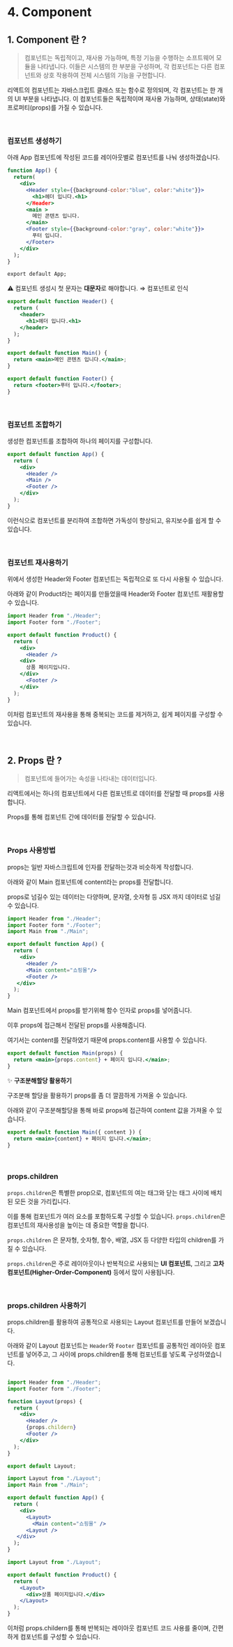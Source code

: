 # 4. Component

## 1. Component 란 ?

> 컴포넌트는 독립적이고, 재사용 가능하며, 특정 기능을 수행하는 소프트웨어 모듈을 나타냅니다. 이들은 시스템의 한 부분을 구성하며, 각 컴포넌트는 다른 컴포넌트와 상호 작용하여 전체 시스템의 기능을 구현합니다.

리액트의 컴포넌트는 자바스크립트 클래스 또는 함수로 정의되며, 각 컴포넌트는 한 개의 UI 부분을 나타냅니다. 이 컴포넌트들은 독립적이며 재사용 가능하며, 상태(state)와 프로퍼티(props)를 가질 수 있습니다.

</br>

### 컴포넌트 생성하기

아래 App 컴포넌트에 작성된 코드를 레이아웃별로 컴포넌트를 나눠 생성하겠습니다.

```jsx
function App() {
  return(
    <div>
      <Header style={{background-color:"blue", color:"white"}}>
        <h1>헤더 입니다.<h1>
      </Header>
      <main >
        메인 콘텐츠 입니다.
      </main>
      <Footer style={{background-color:"gray", color:"white"}}>
        푸터 입니다.
      </Footer>
    </div>
  );
}

export default App;
```

⚠ 컴포넌트 생성시 첫 문자는 **대문자**로 해야합니다. ⇒ 컴포넌트로 인식

```jsx
export default function Header() {
  return (
    <header>
      <h1>헤더 입니다.<h1>
    </header>
  );
}
```

```jsx
export default function Main() {
  return <main>메인 콘텐츠 입니다.</main>;
}
```

```jsx
export default function Footer() {
  return <footer>푸터 입니다.</footer>;
}
```

</br>

### 컴포넌트 조합하기

생성한 컴포넌트를 조합하여 하나의 페이지를 구성합니다.

```jsx
export default function App() {
  return (
    <div>
      <Header />
      <Main />
      <Footer />
    </div>
  );
}
```

이런식으로 컴포넌트를 분리하여 조합하면 가독성이 향상되고, 유지보수를 쉽게 할 수 있습니다.

</br>

### 컴포넌트 재사용하기

위에서 생성한 Header와 Footer 컴포넌트는 독립적으로 또 다시 사용될 수 있습니다.

아래와 같이 Product라는 페이지를 만들었을때 Header와 Footer 컴포넌트 재활용할 수 있습니다.

```jsx
import Header from "./Header";
import Footer form "./Footer";

export default function Product() {
  return (
    <div>
      <Header />
    <div>
      상품 페이지입니다.
    </div>
      <Footer />
    </div>
  );
}
```

이처럼 컴포넌트의 재사용을 통해 중복되는 코드를 제거하고, 쉽게 페이지를 구성할 수 있습니다.

</br>

## 2. Props 란 ?

> 컴포넌트에 들어가는 속성을 나타내는 데이터입니다.

리액트에서는 하나의 컴포넌트에서 다른 컴포넌트로 데이터를 전달할 때 props를 사용합니다.

Props를 통해 컴포넌트 간에 데이터를 전달할 수 있습니다.

</br>

### Props 사용방법

props는 일반 자바스크립트에 인자를 전달하는것과 비슷하게 작성합니다.

아래와 같이 Main 컴포넌트에 content라는 props를 전달합니다.

props로 넘길수 있는 데이터는 다양하며, 문자열, 숫자형 등 JSX 까지 데이터로 넘길 수 있습니다.

```jsx
import Header from "./Header";
import Footer form "./Footer";
import Main from "./Main";

export default function App() {
  return (
    <div>
      <Header />
      <Main content="쇼핑몰"/>
      <Footer />
   </div>
  );
}
```

Main 컴포넌트에서 props를 받기위해 함수 인자로 props를 넣어줍니다.

이후 props에 접근해서 전달된 props를 사용해줍니다.

여기서는 content를 전달하였기 때문에 props.content를 사용할 수 있습니다.

```jsx
export default function Main(props) {
  return <main>{props.content} + 페이지 입니다.</main>;
}
```

✨ **구조분해할당 활용하기**

구조분해 할당을 활용하기 props를 좀 더 깔끔하게 가져올 수 있습니다.

아래와 같이 구조분해할당을 통해 바로 props에 접근하여 content 값을 가져올 수 있습니다.

```jsx
export default function Main({ content }) {
  return <main>{content} + 페이지 입니다.</main>;
}
```

</br>

### props.children

`props.children`은 특별한 prop으로, 컴포넌트의 여는 태그와 닫는 태그 사이에 배치된 모든 것을 가리킵니다.

이를 통해 컴포넌트가 여러 요소를 포함하도록 구성할 수 있습니다. `props.children`은 컴포넌트의 재사용성을 높이는 데 중요한 역할을 합니다.

`props.children` 은 문자형, 숫자형, 함수, 배열, JSX 등 다양한 타입의 children를 가질 수 있습니다.

`props.children`은 주로 레이아웃이나 반복적으로 사용되는 **UI 컴포넌트**, 그리고 **고차 컴포넌트(Higher-Order-Component)** 등에서 많이 사용됩니다.

</br>

### props.children 사용하기

props.children를 활용하여 공통적으로 사용되는 Layout 컴포넌트를 만들어 보겠습니다.

아래와 같이 Layout 컴포넌트는 `Header`와 `Footer` 컴포넌트를 공통적인 레이아웃 컴포넌트를 넣어주고, 그 사이에 props.children를 통해 컴포넌트를 넣도록 구성하였습니다.

```jsx

import Header from "./Header";
import Footer form "./Footer";

function Layout(props) {
  return (
    <div>
      <Header />
      {props.childern}
      <Footer />
    </div>
  );
}

export default Layout;
```

```jsx
import Layout from "./Layout";
import Main from "./Main";

export default function App() {
  return (
    <div>
      <Layout>
        <Main content="쇼핑몰" />
      <Layout />
   </div>
  );
}

```

```jsx
import Layout from "./Layout";

export default function Product() {
  return (
    <Layout>
      <div>상품 페이지입니다.</div>
    </Layout>
  );
}
```

이처럼 props.childern를 통해 반복되는 레이아웃 컴포넌트 코드 사용를 줄이며, 간편하게 컴포넌트를 구성할 수 있습니다.
